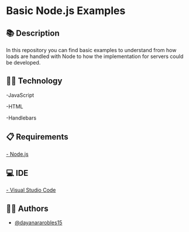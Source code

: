 
# Basic Node.js Examples




## :books: Description

In this repository you can find basic examples to understand from how loads are handled with Node to how the implementation for servers could be developed.

## :woman_technologist: Technology

-JavaScript

-HTML

-Handlebars

## :clipboard: Requirements

[- Node.js](https://nodejs.org/es/) 
## :computer: IDE

[- Visual Studio Code](https://code.visualstudio.com/) 

## :woman_office_worker: Authors

- [@dayanararobles15](https://github.com/dayanararobles15)

